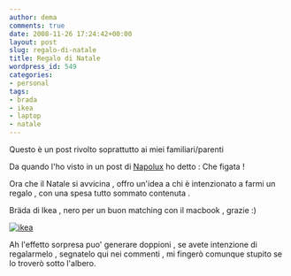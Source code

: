 ```yaml
---
author: dema
comments: true
date: 2008-11-26 17:24:42+00:00
layout: post
slug: regalo-di-natale
title: Regalo di Natale
wordpress_id: 549
categories:
- personal
tags:
- brada
- ikea
- laptop
- natale
---
```


Questo è un post rivolto soprattutto ai miei familiari/parenti

Da quando l'ho visto in un post di [Napolux](http://www.napolux.com/2008/cuscino-ikea-per-pc-portatili.html) ho detto : Che figata !

Ora che il Natale si avvicina , offro un'idea a chi è intenzionato a farmi un regalo , con una spesa tutto sommato contenuta .

Bräda di Ikea , nero per un buon matching con il macbook , grazie :)

[](http://dema.tv/wp-content/uploads/2008/11/73101_pe189508_s41.jpg)[![ikea](http://dema.tv/wp-content/uploads/2008/11/ikea1.jpg)](http://dema.tv/wp-content/uploads/2008/11/ikea1.jpg)

Ah l'effetto sorpresa puo' generare doppioni , se avete intenzione di regalarmelo , segnatelo qui nei commenti , mi fingerò comunque stupito se lo troverò sotto l'albero.
